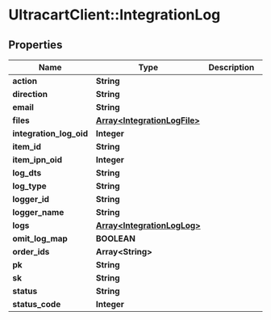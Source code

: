 # UltracartClient::IntegrationLog

## Properties
Name | Type | Description | Notes
------------ | ------------- | ------------- | -------------
**action** | **String** |  | [optional] 
**direction** | **String** |  | [optional] 
**email** | **String** |  | [optional] 
**files** | [**Array&lt;IntegrationLogFile&gt;**](IntegrationLogFile.md) |  | [optional] 
**integration_log_oid** | **Integer** |  | [optional] 
**item_id** | **String** |  | [optional] 
**item_ipn_oid** | **Integer** |  | [optional] 
**log_dts** | **String** |  | [optional] 
**log_type** | **String** |  | [optional] 
**logger_id** | **String** |  | [optional] 
**logger_name** | **String** |  | [optional] 
**logs** | [**Array&lt;IntegrationLogLog&gt;**](IntegrationLogLog.md) |  | [optional] 
**omit_log_map** | **BOOLEAN** |  | [optional] 
**order_ids** | **Array&lt;String&gt;** |  | [optional] 
**pk** | **String** |  | [optional] 
**sk** | **String** |  | [optional] 
**status** | **String** |  | [optional] 
**status_code** | **Integer** |  | [optional] 


